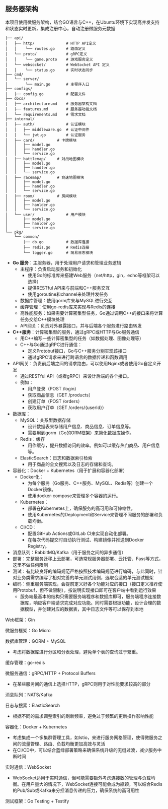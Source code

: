 ## 服务器架构

本项目使用微服务架构，结合GO语言与C++，在Ubuntu环境下实现高并发支持和状态实时更新，集成注册中心，自动注册微服务元数据

    ├── api/                    
    │   ├── http/              # HTTP API定义
    │   │    └── routes.go     # 路由定义
    │   └── proto/             # gRPC定义
    │   │    └── game.proto    # 游戏服务定义
    │   └── websocket/         # WebSocket API 定义
    │   │    └── status.go     # 实时状态同步
    ├── cmd/                   
    │   └── server/           
    │        └── main.go       # 主程序入口
    ├── configs/               
    │   ├── config.go          # 配置文件
    ├── docs/                  
    │   ├── architecture.md    # 服务器架构文档
    │   ├── features.md        # 服务器功能文档
    │   └── requirements.md    # 需求文档
    ├── internal/              
    │   ├── auth/              # 认证模块
    │   │   ├── middleware.go  # 认证中间件
    │   │   └── jwt.go         # 认证服务        
    │   ├── card/          # 卡牌模块
    │   │   ├── model.go 
    │   │   ├── handler.go  
    │   │   └── service.go
    │   ├── battlemap/     # 对战地图模块
    │   │   ├── model.go
    │   │   ├── handler.go 
    │   │   └── service.go 
    │   ├── racemap/       # 竞速地图模块
    │   │   ├── model.go
    │   │   ├── handler.go
    │   │   └── service.go 
    │   ├── room/          # 房间模块
    │   │   ├── model.go
    │   │   ├── hanlder.go
    │   │   └── service.go
    │   └── user/              # 用户模块
    │       ├── model.go    
    │       ├── hanlder.go     
    │       └── service.go   
    └── pkg/                  
        └── common/           
            ├── db.go          # 数据库连接
            ├── redis.go       # Redis连接
            └── logger.go      # 简易日志模块

* **Go 服务**：主服务器，用于处理用户请求和管理业务逻辑
    * 主程序：负责启动服务和初始化
        * 使用Go的标准库来搭建Web服务（net/http，gin，echo等框架可以选择）
        * 提供RESTful API来与前端和C++服务交互
        * 使用goroutine和channel来处理并发任务
    * 数据库管理：使用gorm库来与MySQL进行交互
    * 缓存管理：使用go-redis库来实现与Redis的连接
    * 高性能服务：如果需要计算密集型任务，Go通过调用C++的接口来将计算任务交给C++模块处理
    * API网关：负责对外暴露接口，并与后端各个服务进行路由转发
* **C++服务**：计算密集型的服务，通过gRPC或HTTP与Go服务通信
    * 用C++编写一些计算密集型的任务（如数据处理、图像处理等）
    * C++与Go通过gRPC进行通信：
        * 定义Protobuf接口，Go与C++服务分别实现该接口
        * 通过gRPC请求来进行跨语言的数据传递和函数调用
* API网关：负责前后端之间的请求路由，可以使用Nginx或者使用Go自定义开发
    * 通过RESTful API（或者gRPC）来设计后端的各个接口。
    * 例如：
        * 用户登录（POST /login）
        * 获取商品信息（GET /products）
        * 创建订单（POST /orders）
        * 获取用户订单（GET /orders/{userId}）
* 数据库：
    * MySQL：关系型数据存储
        * 设计数据表来存储用户信息、商品信息、订单信息等。
        * 需要用到gorm（Go的ORM框架）来简化数据库操作。
    * Redis：缓存
        * 用作缓存，提升数据访问的效率。例如可以缓存热门商品、用户信息等。
    * ElasticSearch：日志和数据索引检索
        * 用于商品的全文搜索以及日志的存储和查询。
* 容器化：Docker + Kubernetes（用于扩展和容器化部署）
    * Docker化：
        * 为每个服务（Go服务、C++服务、MySQL、Redis等）创建一个Docker镜像。
        * 使用docker-compose来管理多个容器的运行。
    * Kubernetes：
        * 部署在Kubernetes上，确保服务的高可用和可伸缩性。
        * 使用Kubernetes的Deployment和Service来管理不同服务的部署和负载均衡。
    * CI/CD：
        * 配置GitHub Actions或GitLab CI来实现自动化部署。
        * 在每次代码提交时自动执行测试、构建镜像并推送到Docker Registry。
* 消息队列：RabbitMQ/Kafka（用于服务之间的异步通信）
* 部署：完整服务迁移上云部署，可选常规服务器部署、云托管、Fass等方式，这里不做任何限制
* 测试：有比较良好的编码规范严格按照技术编码规范进行编码，与此同时，针对业务类需求编写了相对完善的单元测试用例，选取合适的单元测试框架
* 编码：侧重服务端实现，会提前定义好各个功能对应的接口（接口定义推荐使用Protobuf，但不做限制），按说明实现接口即可在客户端中看到运行效果
    * 服务端最基本的结构只需要服务端程序和数据库即可，服务端程序连接数据库，响应客户端请求完成对应功能。同时需要根据功能，设计合理的数据模型，并创建对应的数据表，其中日志文件等可以保存到本地

Web框架：Gin


微服务框架：Go Micro


数据库管理：GORM + MySQL
* 考虑将数据库进行分区和分表处理，避免单个表的查询过于繁重。

缓存管理：go-redis


微服务通信：gRPC/HTTP + Protocol Buffers
* 在某些服务间的通信上选择HTTP，gRPC则用于对性能要求较高的部分

消息队列：NATS/Kafka


日志与搜索：ElasticSearch
* 根据不同的需求调整索引的刷新频率，避免过于频繁的更新操作影响性能

容器化：Docker + Kubernetes
* 考虑集成一个多集群管理工具，如Istio，来进行服务网格管理，使得微服务之间的流量管理、路由、负载均衡更加高效与灵活
* 在CI/CD中，可以结合蓝绿部署策略来确保系统升级的无缝过渡，减少服务中断时间

实时通信：WebSocket
* WebSocket适用于实时通信，但可能需要额外考虑连接数的管理与负载均衡。在用户量大的情况下，WebSocket连接可能会成为瓶颈，可以结合Redis的Pub/Sub或Kafka来分担消息传递的压力，确保系统的高可用性

测试框架：Go Testing + Testify